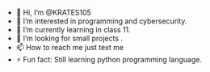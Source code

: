 - 👋 Hi, I’m @KRATES105
- 👀 I’m interested in programming and cybersecurity.
- 🌱 I’m currently learning in class 11.
- 💞️ I’m looking for small projects .
- 📫 How to reach me just text me 
- ⚡ Fun fact: Still learning python programming language.
  

<!---
KRATES105/KRATES105 is a ✨ special ✨ repository because its `README.md` (this file) appears on your GitHub profile.
You can click the Preview link to take a look at your changes.
--->
